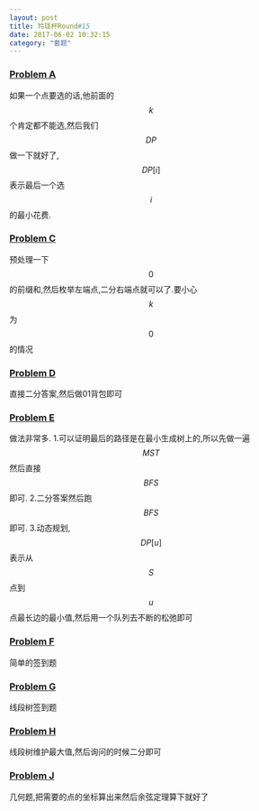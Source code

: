 ```yaml
---
layout: post
title: 玲珑杯Round#15
date: 2017-06-02 10:32:15
category: "套题"
---
```

<script type="text/javascript"
   src="http://cdn.mathjax.org/mathjax/latest/MathJax.js?config=TeX-AMS-MML_HTMLorMML"></script>
   
### [Problem A](http://www.ifrog.cc/acm/problem/1121)
如果一个点要选的话,他前面的$$k$$个肯定都不能选,然后我们$$DP$$做一下就好了,$$DP[i]$$表示最后一个选$$i$$的最小花费.

### [Problem C](http://www.ifrog.cc/acm/problem/1124)
预处理一下$$0$$的前缀和,然后枚举左端点,二分右端点就可以了.要小心$$k$$为$$0$$的情况

### [Problem D](http://www.ifrog.cc/acm/problem/1125)
直接二分答案,然后做01背包即可

### [Problem E](http://www.ifrog.cc/acm/problem/1126)
做法非常多.
1.可以证明最后的路径是在最小生成树上的,所以先做一遍$$MST$$然后直接$$BFS$$即可.
2.二分答案然后跑$$BFS$$即可.
3.动态规划,$$DP[u]$$表示从$$S$$点到$$u$$点最长边的最小值,然后用一个队列去不断的松弛即可

### [Problem F](http://www.ifrog.cc/acm/problem/1127)
简单的签到题

### [Problem G](http://www.ifrog.cc/acm/problem/1128)
线段树签到题

### [Problem H](http://www.ifrog.cc/acm/problem/1129)
线段树维护最大值,然后询问的时候二分即可

### [Problem J](http://www.ifrog.cc/acm/problem/1131)
几何题,把需要的点的坐标算出来然后余弦定理算下就好了
